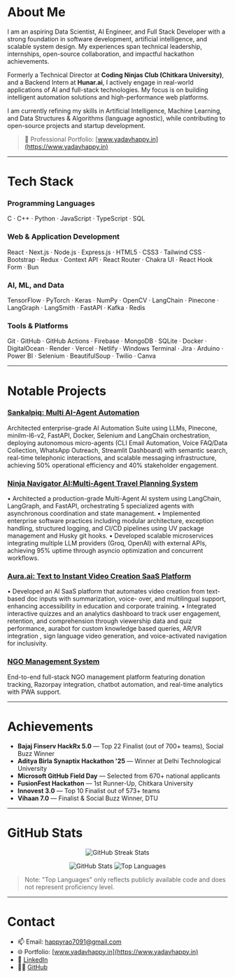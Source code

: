 
# About Me

I am an aspiring Data Scientist, AI Engineer, and Full Stack Developer with a strong foundation in software development, artificial intelligence, and scalable system design. My experiences span technical leadership, internships, open-source collaboration, and impactful hackathon achievements. 

Formerly a Technical Director at **Coding Ninjas Club (Chitkara University)**, and a Backend Intern at **Hunar.ai**, I actively engage in real-world applications of AI and full-stack technologies. My focus is on building intelligent automation solutions and high-performance web platforms.
 
I am currently refining my skills in Artificial Intelligence, Machine Learning, and Data Structures & Algorithms (language agnostic), while contributing to open-source projects and startup development.

> 📄 Professional Portfolio: [www.yadavhappy.in](https://www.yadavhappy.in)

---

# Tech Stack

### Programming Languages  
C · C++ · Python · JavaScript · TypeScript · SQL  

### Web & Application Development  
React · Next.js · Node.js · Express.js · HTML5 · CSS3 · Tailwind CSS · Bootstrap · Redux · Context API · React Router · Chakra UI · React Hook Form · Bun  

### AI, ML, and Data  
TensorFlow · PyTorch · Keras · NumPy · OpenCV · LangChain · Pinecone · LangGraph · LangSmith · FastAPI · Kafka · Redis  

### Tools & Platforms  
Git · GitHub · GitHub Actions · Firebase · MongoDB · SQLite · Docker · DigitalOcean · Render · Vercel · Netlify · Windows Terminal · Jira · Arduino · Power BI · Selenium · BeautifulSoup · Twilio · Canva  

---

# Notable Projects

### [Sankalpiq: Multi AI-Agent Automation](https://github.com/happyrao78/automation-suite)  
Architected enterprise-grade AI Automation Suite using LLMs, Pinecone, minilm-l6-v2, FastAPI, Docker, Selenium and LangChain orchestration, deploying autonomous micro-agents (CLI Email Automation, Voice FAQ/Data Collection, WhatsApp Outreach, Streamlit Dashboard) with semantic search, real-time telephonic interactions, and scalable messaging infrastructure, achieving 50% operational efficiency and 40% stakeholder engagement.

### [Ninja Navigator AI:Multi-Agent Travel Planning System](https://github.com/happyrao78/Ninja-Navigator-AI)
• Architected a production-grade Multi-Agent AI system using LangChain, LangGraph, and FastAPI, orchestrating 5 specialized agents with asynchronous coordination and state management.
• Implemented enterprise software practices including modular architecture, exception handling, structured logging, and CI/CD pipelines using UV package management and Husky git hooks.
• Developed scalable microservices integrating multiple LLM providers (Groq, OpenAI) with external APIs, achieving 95% uptime through asyncio optimization and concurrent workflows.

### [Aura.ai: Text to Instant Video Creation SaaS Platform](https://www.yadavhappy.in/projects)  
• Developed an AI SaaS platform that automates video creation from text-based doc inputs with summarization, voice-
over, and multilingual support, enhancing accessibility in education and corporate training.
• Integrated interactive quizzes and an analytics dashboard to track user engagement, retention, and comprehension through viewership data and quiz performance, aurabot for custom knowledge based queries, AR/VR integration , sign language video generation, and voice-activated navigation for inclusivity.

### [NGO Management System](https://prereetfoundation.vercel.app/)  
End-to-end full-stack NGO management platform featuring donation tracking, Razorpay integration, chatbot automation, and real-time analytics with PWA support.

---

# Achievements

- **Bajaj Finserv HackRx 5.0** — Top 22 Finalist (out of 700+ teams), Social Buzz Winner  
- **Aditya Birla Synaptix Hackathon '25** — Winner at Delhi Technological University  
- **Microsoft GitHub Field Day** — Selected from 670+ national applicants  
- **FusionFest Hackathon** — 1st Runner-Up, Chitkara University  
- **Innovest 3.0** — Top 10 Finalist out of 573+ teams  
- **Vihaan 7.0** — Finalist & Social Buzz Winner, DTU  

---

# GitHub Stats

<p align="center">
    <img src="https://streak-stats.demolab.com/?user=happyrao78&theme=black" alt="GitHub Streak Stats" />
</p>

<p align="center">
    <img src="https://github-readme-stats.vercel.app/api?username=happyrao78&show_icons=true&count_private=true&theme=react&hide_border=true&bg_color=0D1117" alt="GitHub Stats" />
    <img src="https://github-readme-stats.vercel.app/api/top-langs/?username=happyrao78&langs_count=8&count_private=true&layout=compact&theme=react&hide_border=true&bg_color=0D1117" alt="Top Languages" />
</p>

> Note: "Top Languages" only reflects publicly available code and does not represent proficiency level.

---

# Contact

- 📫 Email: [happyrao7091@gmail.com](mailto:happyrao7091@gmail.com)  
- 🌐 Portfolio: [www.yadavhappy.in](https://www.yadavhappy.in)  
- 💼 [LinkedIn](https://www.linkedin.com/in/happy-yadav-16b2a4287/)  
- 👨‍💻 [GitHub](https://github.com/happyrao78)
